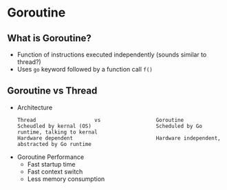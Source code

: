 # Goroutine

## What is Goroutine?
- Function of instructions executed independently (sounds similar to thread?)
- Uses `go` keyword followed by a function call `f()`

## Goroutine vs Thread
- Architecture
  ```
  Thread                   vs                  Goroutine
  Scheudled by kernal (OS)                     Scheduled by Go runtime, talking to kernal
  Hardware dependent                           Hardware independent, abstracted by Go runtime
  ```
- Goroutine Performance
  - Fast startup time
  - Fast context switch
  - Less memory consumption

